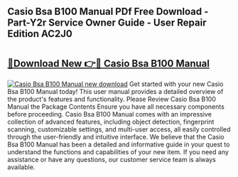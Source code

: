 ## Casio Bsa B100 Manual PDf Free Download - Part-Y2r Service Owner Guide - User Repair Edition AC2J0

# <h2><a href="http://cf20500.oget.top/?id=Casio+Bsa+B100+Manual">🔗Download New 👉🔴 Casio Bsa B100 Manual</a></h2>

[![Casio Bsa B100 Manual new download](https://i.imgur.com/5g1atiW.png)](http://cf20500.oget.top/?id=Casio+Bsa+B100+Manual)
Get started with your new Casio Bsa B100 Manual today! This user manual provides a detailed overview of the product's features and functionality. Please Review Casio Bsa B100 Manual the Package Contents Ensure you have all necessary components before proceeding. Casio Bsa B100 Manual comes with an impressive collection of advanced features, including object detection, fingerprint scanning, customizable settings, and multi-user access, all easily controlled through the user-friendly and intuitive interface. We believe that the Casio Bsa B100 Manual has been a detailed and informative guide in your quest to understand the functions and capabilities of your new item. If you need any assistance or have any questions, our customer service team is always available.

